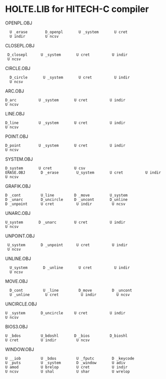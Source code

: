 # HOLTE.LIB for HITECH-C compiler

OPENPL.OBJ

      U _erase        D_openpl       U _system       U cret
      U indir         U ncsv
CLOSEPL.OBJ

     D_closepl      U _system       U cret          U indir
     U ncsv

CIRCLE.OBJ

      D_circle       U _system       U cret          U indir
      U ncsv

ARC.OBJ

    D_arc          U _system       U cret          U indir
    U ncsv

LINE.OBJ

    D_line         U _system       U cret          U indir
    U ncsv

POINT.OBJ

    D_point        U _system       U cret          U indir
    U ncsv

SYSTEM.OBJ

    D_system       U cret          U csv
    ERASE.OBJ       D _erase        U_system       U cret          U indir
    U ncsv

GRAFIK.OBJ

    D _cont         U_line         D _move         U_system
    D _unarc        D_uncircle     D _uncont       D_unline
    D _unpoint      U cret          U indir         U ncsv

UNARC.OBJ

    U_system       D _unarc        U cret          U indir
    U ncsv

UNPOINT.OBJ

     U_system       D _unpoint      U cret          U indir
     U ncsv

UNLINE.OBJ

      U_system       D _unline       U cret          U indir
      U ncsv

MOVE.OBJ

      D_cont         U _line         D_move         D _uncont
      U _unline       U cret          U indir         U ncsv

UNCIRCLE.OBJ

    U _system       D_uncircle     U cret          U indir
    U ncsv

BIOS3.OBJ

    U _bdos         U_bdoshl       D _bios         D_bioshl
    U cret          U indir         U ncsv

WINDOW.OBJ

    U __iob         U _bdos         U _fputc        D _keycode
    U _puts         U _system       D _window       U adiv
    U amod          U brelop        U cret          U indir
    U ncsv          U shal          U shar          U wrelop
